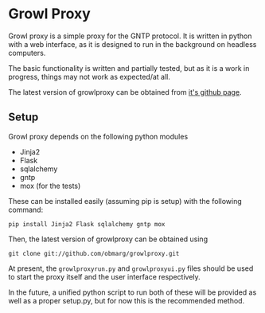 Growl Proxy
===

Growl proxy is a simple proxy for the GNTP protocol.  It is written in python with a web interface, as it is designed to run in the background on headless computers.

The basic functionality is written and partially tested, but as it is a work in progress, things may not work as expected/at all.

The latest version of growlproxy can be obtained from [it's github page](https://github.com/obmarg/growlproxy).

Setup
---
Growl proxy depends on the following python modules

* Jinja2
* Flask
* sqlalchemy
* gntp
* mox (for the tests)

These can be installed easily (assuming pip is setup) with the following command:

```
pip install Jinja2 Flask sqlalchemy gntp mox
```

Then, the latest version of growlproxy can be obtained using

```
git clone git://github.com/obmarg/growlproxy.git
```

At present, the `growlproxyrun.py` and `growlproxyui.py` files should be used to start the proxy itself and the user interface respectively.

In the future, a unified python script to run both of these will be provided as well as a proper setup.py, but for now this is the recommended method.


